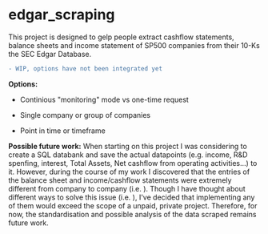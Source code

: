 # edgar_scraping

<p>This project is designed to gelp people extract cashflow statements, balance sheets and income statement of SP500 companies from their 10-Ks the SEC Edgar Database.</p>

```diff
- WIP, options have not been integrated yet
```

<p><strong>Options:</strong>


- Continious "monitoring" mode vs one-time request

- Single company or group of companies

- Point in time or timeframe

</p>


<p><strong>Possible future work:</strong> When starting on this project I was considering to create a SQL databank and save the actual datapoints (e.g. income, R&D spenfing, interest, Total Assets, Net cashflow from operating activities...) to it. However, during the course of my work I discovered that the entries of the balance sheet and income/cashflow statements were extremely different from company to company (i.e. ). Though I have thought about different ways to solve this issue (i.e. ), I've decided that implementing any of them would exceed the scope of a unpaid, private project. Therefore, for now, the standardisation and possible analysis of the data scraped remains future work.</p>
